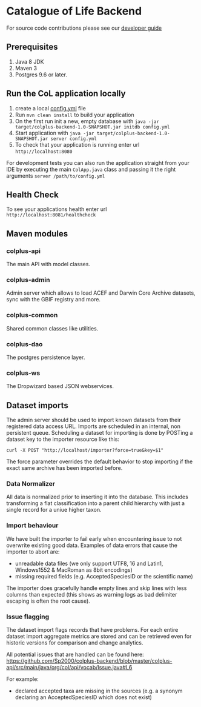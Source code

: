 # Catalogue of Life Backend

For source code contributions please see our [developer guide](DEVELOPER-GUIDE.md)


## Prerequisites
1. Java 8 JDK
1. Maven 3
1. Postgres 9.6 or later.

## Run the CoL application locally
1. create a local [config.yml](config.yml) file
1. Run `mvn clean install` to build your application
1. On the first run init a new, empty database with `java -jar target/colplus-backend-1.0-SNAPSHOT.jar initdb config.yml`
1. Start application with `java -jar target/colplus-backend-1.0-SNAPSHOT.jar server config.yml`
1. To check that your application is running enter url `http://localhost:8080`

For development tests you can also run the application straight from your IDE 
by executing the main `ColApp.java` class and passing it the right arguments `server /path/to/config.yml`

## Health Check
To see your applications health enter url `http://localhost:8081/healthcheck`



## Maven modules

### colplus-api
The main API with model classes.

### colplus-admin
Admin server which allows to load ACEF and Darwin Core Archive datasets, sync with the GBIF registry and more.

### colplus-common
Shared common classes like utilities.

### colplus-dao
The postgres persistence layer.

### colplus-ws
The Dropwizard based JSON webservices.


## Dataset imports
The admin server should be used to import known datasets from their registered data access URL.
Imports are scheduled in an internal, non persistent queue. 
Scheduling a dataset for importing is done by POSTing a dataset key to the importer resource like this:

```curl -X POST "http://localhost/importer?force=true&key=$1"```

The force parameter overrides the default behavior to stop importing if the exact same archive has been imported before.

### Data Normalizer
All data is normalized prior to inserting it into the database.
This includes transforming a flat classification into a parent child hierarchy 
with just a single record for a uniue higher taxon.
 
### Import behaviour
We have built the importer to fail early when encountering issue to not overwrite existing good data.
Examples of data errors that cause the importer to abort are:
 
 - unreadable data files (we only support UTF8, 16 and Latin1, Windows1552 & MacRoman as 8bit encodings)
 - missing required fields (e.g. AcceptedSpeciesID or the scientific name)
 

The importer does gracefully handle empty lines and skip lines with less columns than expected 
(this shows as warning logs as bad delimiter escaping is often the root cause).

### Issue flagging
The dataset import flags records that have problems. 
For each entire dataset import aggregate metrics are stored and can be retrieved even for historic versions for comparison and change analytics.

All potential issues that are handled can be found here:
https://github.com/Sp2000/colplus-backend/blob/master/colplus-api/src/main/java/org/col/api/vocab/Issue.java#L6

For example:

 - declared accepted taxa are missing in the sources (e.g. a synonym declaring an AcceptedSpeciesID which does not exist)
